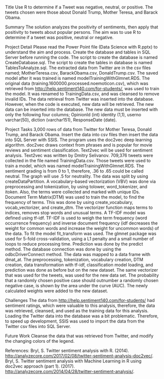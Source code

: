 Title
Use R to determine if a Tweet was negative, neutral, or positive. The tweets chosen were those about Donald Trump, Mother Teresa, and Barack Obama.

Summary
The solution analyzes the positivity of sentiments, then apply that positivity to tweets about popular persons. The aim was to use R to determine if a tweet was positive, neutral or negative.

Project Detail
Please read the Power Point file (Data Science with R.pptx) to understand the aim and process. Create the database and tables in SQL Server before running the code. The script to create the database is named CreateDatabase.sql. The script to create the tables in database is named TablesToAnalyze.sql. The extracted data from Twitter are in the csv files named; MotherTeresa.csv, BarackObama.csv, DonaldTrump.csv. The saved model after it was trained is named modelTrainingWithGlmnet.RDS. The original data (training.1600000.processed.noemoticon.csv), which was retrieved from http://help.sentiment140.com/for-students/, was used to train the model. It was renamed to TrainingData.csv, and was cleansed to remove invalid IDs.
The data retrieval from Twitter was inserted into the database. However, when the code is executed, new data will be retrieved. The new data can be inserted into the database. The new data must be inserted with only the following four columns; OpinionId (int) identity (1,1), userno varchar(50), diction (varchar151), ResponseDate (date).

Project Tasks
3,000 rows of data from Twitter for Mother Teresa, Donald Trump, and Barack Obama. Insert the data into csv files  then insert the data into SQL Server with SSIS. 
The program uses the doc2vec deep learning algorithm. doc2vec draws context from phrases and is popular for movie reviews and sentiment classification. Text2vec will be used for sentiment analysis. Text2vec was written by Dmitry Selivanov. 
709,376 tweets were collected in the file named TrainingData.csv. Those tweets were used to train a model, which was named modelTrainingWithGlmnet.RDS. The sentiment grading is from 0 to 1, therefore, .36 to .65 could be called neutral. The graph will use .5 for neutrality. 
The data was split by using createDataPartition. A vocabulary-based vectorization (VBV) was done via preprocessing and tokenization, by using tolower, word_tokenizer, and itoken. Also, the terms were collected and marked with unique IDs. 
Document Term Matrix(DTM) was used to train the model, to find the frequency of terms. This was done by using create_vocabulary, vocab_vectorizer, and create_dtm. The vectorizer function maps terms to indices, removes stop words and unusual terms.
A TF-IDF model was defined using tf-idf. TF-IDF is used to weigh the term frequency (word occurrence frequency) and inverse document frequency (idf decreases the weight for common words and increase the weight for uncommon words) of the data. To fit the model fit_transform was used. The glmnet package was used for 5-fold cross-validation, using a L1 penalty and a small number of loops to reduce processing time. Prediction was done by the predict method.
The database connection was done by using the odbcDriverConnect method. The data was mapped to a data frame with dmat_at. 
The preprocessing, tokenization, vocabulary creation, DTM creation, data transformation with tf-idf, classification model loading, and prediction was done as before but on the new dataset. The same vectorizer that was used for the tweets, was used for the new data set. The probability that a randomly chosen positive case should outnumber a randomly chosen negative case, is shown by the area under the curve (AUC). The newly calculated weights were added to the new dataset.

Challenges
The data from http://help.sentiment140.com/for-students/ had sentiment ratings, which were valuable to this analysis, therefore, the data was retrieved, cleansed, and used as the training data for this analysis. Loading the Twitter data into the database was a bit problematic. Therefore, to speed up development, SSIS was used to import the data from the Twitter csv files into SQL Server.

Future Work
Cleanse the data that was retrieved from Twitter, and modify the changing colors of the legend.

References: 
Bryl, S. Twitter sentiment analysis with R. (2014). http://analyzecore.com/2017/02/08/twitter-sentiment-analysis-doc2vec/. 
Bryl, S. Twitter sentiment analysis with Machine Learning in R using doc2vec approach (part 1). (2017). http://analyzecore.com/2014/04/28/twitter-sentiment-analysis/.

